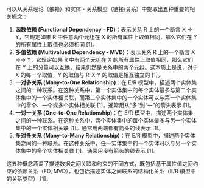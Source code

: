 可以从关系理论（依赖）和实体 - 关系模型（链接/关系）中提取出五种重要的相关概念：

1.  **函数依赖 (Functional Dependency - FD)**：表示关系 R 上的一个断言 X → Y，它规定如果 R 中任意两个元组在 X 的所有属性上取值相同，那么它们在 Y 的所有属性上取值也必须相同 [1]。
2.  **多值依赖 (Multivalued Dependency - MVD)**：表示关系 R 上的一个断言 X ->-> Y，它规定如果 R 中有两个元组在 X 的所有属性上取值相同，那么它们在 Y 上的分量可以互换，结果仍然是关系中的两个元组。这本质上是说，对于 X 的每一个取值，Y 的取值与 R-X-Y 的取值是相互独立的 [1]。
3.  **一对多关系 (Many-to-One Relationship)**：在 E/R 模型中，描述两个实体集之间的一种联系。在这种关系中，第一个实体集中的每个实体最多与第二个实体集中的一个实体相关联，而第二个实体集中的一个实体可以与第一个实体集中的零个、一个或多个实体相关联 [1]。通常用从“多”到“一”的箭头表示 [1]。
4.  **一对一关系 (One-to-One Relationship)**：在 E/R 模型中，描述两个实体集之间的一种联系。在这种关系中，两个实体集中的每个实体最多与另一个实体集中的一个实体相关联 [1]。通常用两端都有箭头的线表示 [1]。
5.  **多对多关系 (Many-to-Many Relationship)**：在 E/R 模型中，描述两个实体集之间的一种联系。在这种关系中，任一实体集中的一个实体可以与另一个实体集中的多个实体相关联 [1]。通常用没有箭头的线表示 [1]。

这五种概念涵盖了描述数据之间关联和约束的不同方式，既包括基于属性值之间约束的依赖关系（FD, MVD），也包括描述实体之间联系的结构化关系（E/R 模型中的关系类型） [1]。
